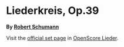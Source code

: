 
# Liederkreis, Op.39

__By [Robert Schumann](..)__

Visit the [official set page] in [OpenScore Lieder].

[official set page]: https://musescore.com/openscore-lieder-corpus/sets/5003125
[OpenScore Lieder]: https://musescore.com/openscore-lieder-corpus
